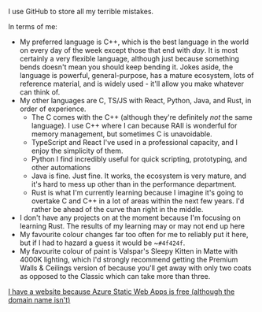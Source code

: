 I use GitHub to store all my terrible mistakes.

In terms of me:
- My preferred language is C++, which is the best language in the world on every day of the week except those that end with *day*.  It is most certainly a very flexible language, although just because something bends doesn't mean you should keep bending it. Jokes aside, the language is powerful, general-purpose, has a mature ecosystem, lots of reference material, and is widely used - it'll allow you make whatever can think of.
- My other languages are C, TS/JS with React, Python, Java, and Rust, in order of experience.
    - The C comes with the C++ (although they're definitely *not* the same language). I use C++ where I can because RAII is wonderful for memory management, but sometimes C is unavoidable.
    - TypeScript and React I've used in a professional capacity, and I enjoy the simplicity of them.
    - Python I find incredibly useful for quick scripting, prototyping, and other automations
    - Java is fine. Just fine. It works, the ecosystem is very mature, and it's hard to mess up other than in the performance department.
    - Rust is what I'm currently learning because I imagine it's going to overtake C and C++ in a lot of areas within the next few years. I'd rather be ahead of the curve than right in the middle.
- I don't have any projects on at the moment because I'm focusing on learning Rust. The results of my learning may or may not end up here
- My favourite colour changes far too often for me to reliably put it here, but if I had to hazard a guess it would be ~`#4f424f`.
- My favourite colour of paint is Valspar's Sleepy Kitten in Matte with 4000K lighting, which I'd strongly recommend getting the Premium Walls & Ceilings version of because you'll get away with only two coats as opposed to the Classic which can take more than three.

[I have a website because Azure Static Web Apps is free (although the domain name isn't)](https://agarrity.com)

